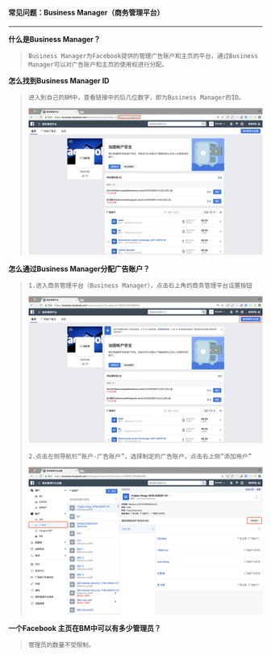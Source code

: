 #### 常见问题：Business Manager（商务管理平台）

---

**什么是Business Manager？**

> ```
> Business Manager为Facebook提供的管理广告账户和主页的平台，通过Business Manager可以对广告账户和主页的使用权进行分配。
> ```

**怎么找到Business Manager ID**

> ```
> 进入到自己的BM中，查看链接中的后几位数字，即为Business Manager的ID。
> ```
>
> ![](/assets/BMID.png)

**怎么通过Business Manager分配广告账户？**

> ```
> 1.进入商务管理平台（Business Manager），点击右上角的商务管理平台设置按钮
> ```
>
> ![](/assets/BM1.png)
>
> ```
> 2.点击左侧导航栏“账户-广告账户”，选择制定的广告账户，点击右上侧“添加用户”
> ```
>
> ![](/assets/BM2.png)

**一个Facebook 主页在BM中可以有多少管理员？**

> ```
> 管理员的数量不受限制。
> ```



